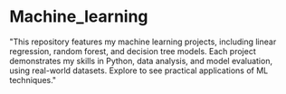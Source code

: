 # Machine_learning
"This repository features my machine learning projects, including linear regression, random forest, and decision tree models. Each project demonstrates my skills in Python, data analysis, and model evaluation, using real-world datasets. Explore to see practical applications of ML techniques."
